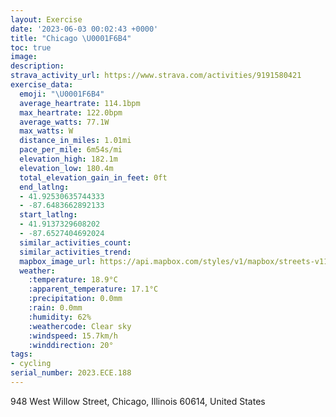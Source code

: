 ```yaml
---
layout: Exercise
date: '2023-06-03 00:02:43 +0000'
title: "Chicago \U0001F6B4"
toc: true
image:
description:
strava_activity_url: https://www.strava.com/activities/9191580421
exercise_data:
  emoji: "\U0001F6B4"
  average_heartrate: 114.1bpm
  max_heartrate: 122.0bpm
  average_watts: 77.1W
  max_watts: W
  distance_in_miles: 1.01mi
  pace_per_mile: 6m54s/mi
  elevation_high: 182.1m
  elevation_low: 180.4m
  total_elevation_gain_in_feet: 0ft
  end_latlng:
  - 41.92530635744333
  - -87.6483662892133
  start_latlng:
  - 41.9137329608202
  - -87.6527404692024
  similar_activities_count:
  similar_activities_trend:
  mapbox_image_url: https://api.mapbox.com/styles/v1/mapbox/streets-v11/static/path-5+787af2-1.0(kuy~Fjp~uOcEDsDHgAAmHLiA%3FwAF%7BCBiBCq%40FaCBgC%40%5DAKKASEwSWYSEwCD),pin-s-s+e5b22e(-87.65206,41.9159),pin-s-f+89ae00(-87.64868999999999,41.924580000000006)/auto/800x800?access_token=pk.eyJ1Ijoiam9zaGJlY2ttYW4iLCJhIjoiY205eWR2aDd1MWZ6djJrbXc4a3M0bWZleiJ9.XiG9OWkNcZk2QzjJbxLB4A
  weather:
    :temperature: 18.9°C
    :apparent_temperature: 17.1°C
    :precipitation: 0.0mm
    :rain: 0.0mm
    :humidity: 62%
    :weathercode: Clear sky
    :windspeed: 15.7km/h
    :winddirection: 20°
tags:
- cycling
serial_number: 2023.ECE.188
---
```

948 West Willow Street, Chicago, Illinois 60614, United States

